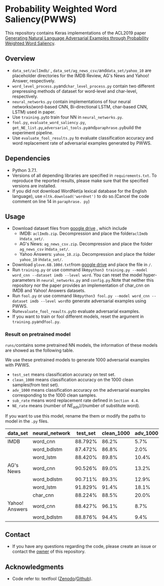 # Probability Weighted Word Saliency(PWWS)

This repository contains Keras implementations of the ACL2019 paper [Generating Natural Language Adversarial Examples through Probability Weighted Word Saliency](https://www.aclweb.org/anthology/P19-1103).

## Overview
* `data_set/aclImdb/` , `data_set/ag_news_csv/`and`data_set/yahoo_10` are placeholder directories for the IMDB Review, AG's News and Yahoo! Answer, respectively.
* `word_level_process.py`and`char_level_process.py` contain two different prepressing methods of dataset for word-level and char-level, respectively.
* `neural_networks.py` contain implementations of four neural networks(word-based CNN, Bi-directional LSTM, char-based CNN, LSTM) used in paper.
* Use `training.py`to train four NN in `neural_networks.py`.
* `fool.py`, `evaluate_word_saliency.py`, `get_NE_list.py`,`adversarial_tools.py`and`paraphrase.py`build the experiment pipeline.
* Use `evaluate_fool_results.py` to evaluate classification accuracy and word replacement rate of adversarial examples generated by PWWS.

## Dependencies
* Python 3.7.1.
* Versions of all depending libraries are specified in `requirements.txt`. To reproduce the reported results, please make sure that the specified versions are installed.
* If you did not download WordNet(a lexical database for the English language), use `nltk.download('wordnet')` to do so.(Cancel the code comment on line 14 in `paraphrase. py`) 


## Usage

* Download dataset files from [google drive](https://drive.google.com/open?id=1YdndNH0RE6BEpg04HtK6VWemYrowWzvA) , which include
    - IMDB: `aclImdb.zip`. Decompression and place the folder`aclImdb` in`data_set/`.
    - AG's News: `ag_news_csv.zip`. Decompression and place the folder `ag_news_csv` in`data_set/`.
    - Yahoo Answers: `yahoo_10.zip`. Decompression and place the folder `yahoo_10` in`data_set/`.
* Download `glove.6B.100d.txt`from [google drive](https://drive.google.com/open?id=1YdndNH0RE6BEpg04HtK6VWemYrowWzvA) and place the file in `/`.
* Run `training.py` or use command like`python3 training.py --model word_cnn --dataset imdb --level word`. You can reset the model hyper-parameters in `neural_networks.py` and `config.py`.Note that neither this repository nor the paper provides an implementation of char_cnn on IMDB and Yahoo! Answers datasets.
* Run `fool.py` or use command like`python3 fool.py --model word_cnn --dataset imdb --level word`to generate adversarial examples using PWWS.
* Run`evaluate_fool_reaults.py`to evaluate adversarial examples. 
* If you want to train or fool different models, reset the argument in `training.py`and`fool.py`.
### Result on pretrained model

`runs/`contains some pretrained NN models, the information of these models are showed as the following table. 

We use these pretrained models to generate 1000 adversarial examples with PWWS.

- `test_set` means classification accuracy on test set.
- `clean_1000` means classification accuracy on the 1000 clean samples(from test set).
- `adv_1000` means classification accuracy on the adversarial examples corresponding to the 1000 clean samples.
- `sub_rate` means word replacement rate defined in `Section 4.4`.
- `NE_rate` means  (number of $NE_{adv}$)/(number of substitute word).

If you want to use this model, rename the them or modify the paths to model in the `.py` files.

| data_set       | neural_network | test_set | clean_1000 | adv_1000  | sub_rate | NE_rate |
| -------------- | -------------- | -------- | ---------- | --------- | -------- | ------- |
| IMDB           | word_cnn       | 88.792%  | 86.2%      | 5.7% | 3.933%   | 21.395% |
|                | word_bdlstm    | 87.472%  | 86.8%      | 2.0%      | 4.206%   | 11.094% |
|                | word_lstm      | 88.420%  | 89.8%      | 10.4%     | 6.816%   | 6.548%  |
| AG's News      | word_cnn       | 90.526%  | 89.0%      | 13.2%     | 12.308%  | 30.877% |
|                | word_bdlstm    | 90.711%  | 89.3%      | 12.9%     | 13.494%  | 27.227% |
|                | word_lstm      | 91.829%  | 91.4%      | 18.1%     | 18.102%  | 27.374% |
|                | char_cnn       | 88.224%  | 88.5%      | 20.0%     | 11.979%  | 23.241% |
| Yahoo! Answers | word_cnn       | 88.427%  | 96.1%      | 8.7%      | 33.067%  | 12.768% |
|                | word_bdlstm    | 88.876%  | 94.4%      | 9.4% | 20.752% | 7.016% |

## Contact

* If you have any questions regarding the code, please create an issue or contact the [owner](https://github.com/RenShuhuai-Andy) of this repository.

##  Acknowledgments

- Code refer to: textfool ([Zenodo](https://zenodo.org/record/831638)/[Github](https://github.com/bogdan-kulynych/textfool)).
